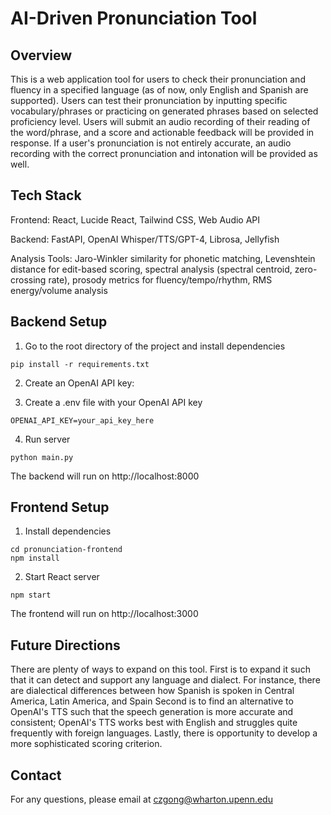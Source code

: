 # AI-Driven Pronunciation Tool

## Overview

This is a web application tool for users to check their pronunciation and fluency in a specified language (as of now, only English and Spanish are supported). Users can test their pronunciation by inputting specific vocabulary/phrases or practicing on generated phrases based on selected proficiency level. Users will submit an audio recording of their reading of the word/phrase, and a score and actionable feedback will be provided in response. If a user's pronunciation is not entirely accurate, an audio recording with the correct pronunciation and intonation will be provided as well.

## Tech Stack

Frontend: React, Lucide React, Tailwind CSS, Web Audio API

Backend: FastAPI, OpenAI Whisper/TTS/GPT-4, Librosa, Jellyfish

Analysis Tools: Jaro-Winkler similarity for phonetic matching, Levenshtein distance for edit-based scoring, spectral analysis (spectral centroid, zero-crossing rate), prosody metrics for fluency/tempo/rhythm, RMS energy/volume analysis

## Backend Setup

1. Go to the root directory of the project and install dependencies

```
pip install -r requirements.txt
```

2. Create an OpenAI API key: 

3. Create a .env file with your OpenAI API key

```
OPENAI_API_KEY=your_api_key_here
```

4. Run server

```
python main.py
```

The backend will run on http://localhost:8000

## Frontend Setup

1. Install dependencies

```
cd pronunciation-frontend
npm install
```

2. Start React server

```
npm start
```

The frontend will run on http://localhost:3000

## Future Directions

There are plenty of ways to expand on this tool. First is to expand it such that it can detect and support any language and dialect. For instance, there are dialectical differences between how Spanish is spoken in Central America, Latin America, and Spain Second is to find an alternative to OpenAI's TTS such that the speech generation is more accurate and consistent; OpenAI's TTS works best with English and struggles quite frequently with foreign languages. Lastly, there is opportunity to develop a more sophisticated scoring criterion.

## Contact

For any questions, please email at czgong@wharton.upenn.edu